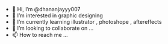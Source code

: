 - 👋 Hi, I’m @dhananjayyy007
- 👀 I’m interested in graphic designing
- 🌱 I’m currently learning illustrator , photoshope , aftereffects
- 💞️ I’m looking to collaborate on ...
- 📫 How to reach me ...

<!---
dhananjayyy007/dhananjayyy007 is a ✨ special ✨ repository because its `README.md` (this file) appears on your GitHub profile.
You can click the Preview link to take a look at your changes.
--->
